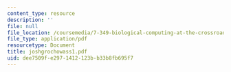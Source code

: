 ```yaml
---
content_type: resource
description: ''
file: null
file_location: /coursemedia/7-349-biological-computing-at-the-crossroads-of-engineering-and-science-spring-2005/dee7509fe2971412123bb33b8fb695f7_joshgrochowass1.pdf
file_type: application/pdf
resourcetype: Document
title: joshgrochowass1.pdf
uid: dee7509f-e297-1412-123b-b33b8fb695f7
---
```

